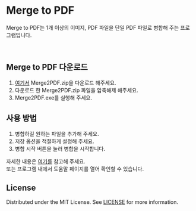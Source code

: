 # Merge to PDF

Merge to PDF는 1개 이상의 이미지, PDF 파일을 단일 PDF 파일로 병합해 주는 프로그램입니다.

<br>


## Merge to PDF 다운로드
1. [여기서](https://github.com/STROAD/Merge2PDF/releases) Merge2PDF.zip을 다운로드 해주세요.
2. 다운로드 한 Merge2PDF.zip 파일을 압축해제 해주세요.
3. Merge2PDF.exe를 실행해 주세요.


## 사용 방법
1. 병합하길 원하는 파일을 추가해 주세요.
2. 저장 옵션을 적절하게 설정해 주세요.
3. 병합 시작 버튼을 눌러 병합을 시작합니다.

자세한 내용은 [여기를](https://stroad.github.io/Merge2PDF-help) 참고해 주세요.  
또는 프로그램 내에서 도움말 페이지를 열어 확인할 수 있습니다.


## License
Distributed under the MIT License. See [LICENSE](LICENSE) for more information.

